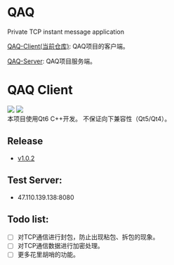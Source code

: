 # QAQ
Private TCP instant message application    

[QAQ-Client(当前仓库)](https://github.com/I-Info/QAQ-Client): 
QAQ项目的客户端。

[QAQ-Server](https://github.com/lixiao189/QAQServer):
QAQ项目服务端。

# QAQ Client
<img src="https://img.shields.io/github/license/I-Info/QAQ-Client?style=flat-square"></img>
<a href="https://github.com/I-Info/QAQ-Client/releases/tag/v1.0.2"><img src="https://img.shields.io/github/v/release/I-Info/QAQ-Client?include_prereleases&style=flat-square"></img></a>   
本项目使用Qt6 C++开发。
不保证向下兼容性（Qt5/Qt4）。

## Release    
- [v1.0.2](https://github.com/I-Info/QAQ-Client/releases/tag/v1.0.2)

## Test Server:
- 47.110.139.138:8080  

## Todo list:    
- [ ] 对TCP通信进行封包，防止出现粘包、拆包的现象。
- [ ] 对TCP通信数据进行加密处理。
- [ ] 更多花里胡哨的功能。
